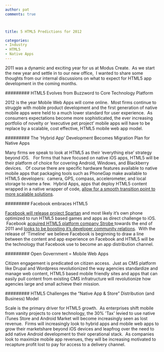 ```yaml
---
author: pat
comments: true



title: 5 HTML5 Predictions for 2012

categories:
- Industry
- HTML5
- Native Apps
---
```


2011 was a dynamic and exciting year for us at Modus Create.  As we start the new year and settle in to our new office,  I wanted to share some thoughts from our internal discussions on what to expect for HTML5 app development in the coming months.


######### HTML5 Evolves from Buzzword to Core Technology Platform


2012 is the year Mobile Web Apps will come online.  Most firms continue to struggle with mobile product development and the first generation of native mobile apps were held to a much lower standard for user experience.  As consumers expectations become more sophisticated, the ever increasing portfolio of novelty or ‘executive pet project’ mobile apps will have to be replace by a scalable, cost effective, HTML5 mobile web app model.


######### The 'Hybrid App' Development Becomes Migration Plan for Native Apps


Many firms we speak to look at HTML5 as their ‘everything else’ strategy beyond iOS.   For firms that have focused on native iOS apps, HTML5 will be their platform of choice for covering Android, Windows, and Blackberry devices.   Of course there are specific hardware features available to native mobile apps that packaging tools such as PhoneGap make available to HTML5 developers:  camera, GPS, compass, accelerometer, and local storage to name a few.  Hybrid Apps, apps that deploy HTML5 content wrapped in a native wrapper of code, [allow for a smooth transition point to more scalable solutions](http://venturebeat.com/2011/07/08/hybrid-mobile-apps-take-off-as-html5-vs-native-debate-continues/).


######### Facebook embraces HTML5


[Facebook will release project Spartan](http://techcrunch.com/2011/06/15/facebook-project-spartan/) and most likely it’s own phone optimized to run HTML5 based games and apps as direct challenge to iOS.  Facebook [acquired HTML5 platform company Strobe ](http://blog.strobecorp.com/?p=304)towards the end of 2011 and [looks to be boosting it’s developer community relations](http://www.readwriteweb.com/archives/sencha_loses_mobile_developer_guru_james_pearce_to.php).  With the release of 'Timeline' we believe Facebook is beginning to draw a line between the content and app experience on Facebook and HTML5 will be the technology that Facebook use to become an app distribution channel.


######### Open Government = Mobile Web Apps


Citizen engagement is predicated on citizen access.  Just as CMS platform like Drupal and Wordpress revolutionized the way agencies standardize and manage web content, HTML5 based mobile friendly sites and apps that can easily pull content from existing CMS infratructure will revolutionize how agencies large and small achieve their mission.


######### HTML5 Challenges the “Native App & Store” Distribution (and Business) Model


Scale is the primary driver for HTML5 growth.  As enterprises shift mobile from vanity projects to core technology, the 30% 'Tax' levied to use native iTunes Store and Android Market will become increasingly seen as lost revenue.  Firms will increasingly look to hybrid apps and mobile web apps to grow their marketshare beyond iOS devices and leapfrog over the need to add native Android development to their operational stack.  As companies look to maximize mobile app revenues, they will be increasing motivated to recapture profit lost to pay for access to a delivery channel.
